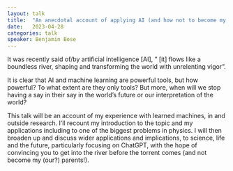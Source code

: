 ```yaml
---
layout: talk
title:  "An anecdotal account of applying AI (and how not to become my mother)"
date:   2023-04-28
categories: talk
speaker: Benjamin Bose
---
```

It was recently said of/by artificial intelligence [AI], ” [it] flows like a boundless river, shaping and transforming the world with unrelenting vigor”.

It is clear that AI and machine learning are powerful tools, but how powerful? To what extent are they only tools? But more, when will we stop having a say in their say in the world’s future or our interpretation of the world?

This talk will be an account of my experience with learned machines, in and outside research. I’ll recount my introduction to the topic and my applications including to one of the biggest problems in physics. I will then broaden up and discuss wider applications and implications, to science, life and the future, particularly focusing on ChatGPT, with the hope of convincing you to get into the river before the torrent comes (and not become my (our?) parents!).

